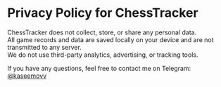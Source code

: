 # Privacy Policy for ChessTracker

ChessTracker does not collect, store, or share any personal data.  
All game records and data are saved locally on your device and are not transmitted to any server.  
We do not use third-party analytics, advertising, or tracking tools.

If you have any questions, feel free to contact me on Telegram: [@kaseemovv](https://t.me/kaseemovv)
